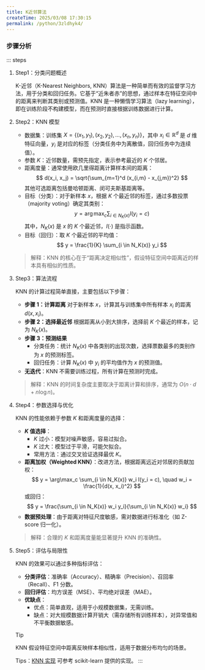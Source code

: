 ```yaml
---
title: K近邻算法
createTime: 2025/03/08 17:30:15
permalink: /python/3zldhyk4/
---
```

### 步骤分析
::: steps
1. Step1：分类问题概述

   K-近邻（K-Nearest Neighbors, KNN）算法是一种简单而有效的监督学习方法，用于分类和回归任务。它基于“近朱者赤”的思想，通过样本在特征空间中的距离来判断其类别或预测值。KNN 是一种懒惰学习算法（lazy learning），即在训练阶段不构建模型，而在预测时直接根据训练数据进行计算。

2. Step2：KNN 模型
    - 数据集：训练集 $X = \{(x_1, y_1), (x_2, y_2), \dots, (x_n, y_n)\}$，其中 $x_i \in \mathbb{R}^d$ 是 $d$ 维特征向量，$y_i$ 是对应的标签（分类任务中为离散值，回归任务中为连续值）。
    - 参数 $K$：近邻数量，需预先指定，表示参考最近的 $K$ 个邻居。
    - 距离度量：通常使用欧几里得距离计算样本间的距离：
      $$
      d(x_i, x_j) = \sqrt{\sum_{m=1}^d (x_{i,m} - x_{j,m})^2}
      $$
      其他可选距离包括曼哈顿距离、闵可夫斯基距离等。
    - 目标（分类）：对于新样本 $x$，根据 $K$ 个最近邻的标签，通过多数投票（majority voting）确定其类别：
      $$
      y = \arg\max_c \sum_{i \in N_K(x)} I(y_i = c)
      $$
      其中，$N_K(x)$ 是 $x$ 的 $K$ 个最近邻，$I(\cdot)$ 是指示函数。
    - 目标（回归）：取 $K$ 个最近邻的平均值：
      $$
      y = \frac{1}{K} \sum_{i \in N_K(x)} y_i
      $$
   > 解释：KNN 的核心在于“距离决定相似性”，假设特征空间中距离近的样本具有相似的性质。

3. Step3：算法流程

   KNN 的计算过程简单直接，主要包括以下步骤：
    - **步骤 1：计算距离**
      对于新样本 $x$，计算其与训练集中所有样本 $x_i$ 的距离 $d(x, x_i)$。
    - **步骤 2：选择最近邻**
      根据距离从小到大排序，选择前 $K$ 个最近的样本，记为 $N_K(x)$。
    - **步骤 3：预测结果**
        - 分类任务：统计 $N_K(x)$ 中各类别的出现次数，选择票数最多的类别作为 $x$ 的预测标签。
        - 回归任务：计算 $N_K(x)$ 中 $y_i$ 的平均值作为 $x$ 的预测值。
    - **无迭代**：KNN 不需要训练过程，所有计算在预测时完成。
   > 解释：KNN 的时间复杂度主要取决于距离计算和排序，通常为 $O(n \cdot d + n \log n)$。

4. Step4：参数选择与优化

   KNN 的性能依赖于参数 $K$ 和距离度量的选择：
    - **$K$ 值选择**：
        - $K$ 过小：模型对噪声敏感，容易过拟合。
        - $K$ 过大：模型过于平滑，可能欠拟合。
        - 常用方法：通过交叉验证选择最优 $K$。
    - **距离加权（Weighted KNN）**：改进方法，根据距离远近对邻居的贡献加权：
      $$
      y = \arg\max_c \sum_{i \in N_K(x)} w_i I(y_i = c), \quad w_i = \frac{1}{d(x, x_i)^2}
      $$
      或回归：
      $$
      y = \frac{\sum_{i \in N_K(x)} w_i y_i}{\sum_{i \in N_K(x)} w_i}
      $$
    - **数据预处理**：由于距离对特征尺度敏感，需对数据进行标准化（如 Z-score 归一化）。
   > 解释：合理的 $K$ 和距离度量能显著提升 KNN 的准确性。

5. Step5：评估与局限性

   KNN 的效果可以通过多种指标评估：
    - **分类评估**：准确率（Accuracy）、精确率（Precision）、召回率（Recall）、F1 分数。
    - **回归评估**：均方误差（MSE）、平均绝对误差（MAE）。
    - **优缺点**：
        - 优点：简单直观，适用于小规模数据集，无需训练。
        - 缺点：对大规模数据计算开销大（需存储所有训练样本），对异常值和不平衡数据敏感。
   > [!tip]
   > KNN 假设特征空间中距离反映样本相似性，适用于数据分布均匀的场景。
   >
   > Tips：[KNN 实现](https://scikit-learn.org/stable/modules/generated/sklearn.neighbors.KNeighborsClassifier.html) 可参考 scikit-learn 提供的实现。
   :::